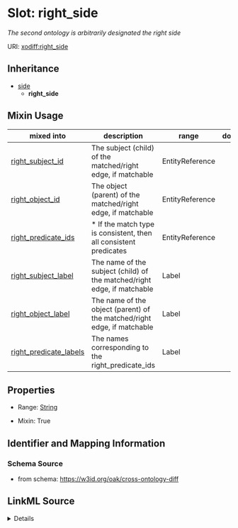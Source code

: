 # Slot: right_side


_The second ontology is arbitrarily designated the right side_



URI: [xodiff:right_side](https://w3id.org/oak/cross-ontology-diff/right_side)




## Inheritance

* [side](side.md)
    * **right_side**







## Mixin Usage

| mixed into | description | range | domain |
| --- | --- | --- | --- |
| [right_subject_id](right_subject_id.md) | The subject (child) of the matched/right edge, if matchable | EntityReference |  |
| [right_object_id](right_object_id.md) | The object (parent) of the matched/right edge, if matchable | EntityReference |  |
| [right_predicate_ids](right_predicate_ids.md) | * If the match type is consistent, then all consistent predicates | EntityReference |  |
| [right_subject_label](right_subject_label.md) | The name of the subject (child) of the matched/right edge, if matchable | Label |  |
| [right_object_label](right_object_label.md) | The name of the object (parent) of the matched/right edge, if matchable | Label |  |
| [right_predicate_labels](right_predicate_labels.md) | The names corresponding to the right_predicate_ids | Label |  |



## Properties

* Range: [String](String.md)

* Mixin: True





## Identifier and Mapping Information







### Schema Source


* from schema: https://w3id.org/oak/cross-ontology-diff




## LinkML Source

<details>
```yaml
name: right_side
description: The second ontology is arbitrarily designated the right side
from_schema: https://w3id.org/oak/cross-ontology-diff
rank: 1000
is_a: side
mixin: true
alias: right_side
range: string

```
</details>